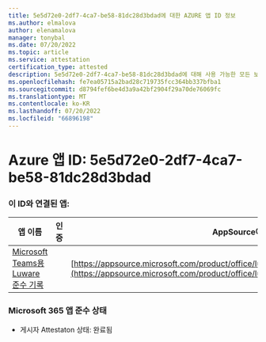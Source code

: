 ```yaml
---
title: 5e5d72e0-2df7-4ca7-be58-81dc28d3bdad에 대한 AZURE 앱 ID 정보
ms.author: elmalova
author: elenamalova
manager: tonybal
ms.date: 07/20/2022
ms.topic: article
ms.service: attestation
certification_type: attested
description: 5e5d72e0-2df7-4ca7-be58-81dc28d3bdad에 대해 사용 가능한 모든 보안 및 규정 준수 정보입니다.
ms.openlocfilehash: fe7ea05715a2bad28c719735fcc364bb337bfba1
ms.sourcegitcommit: d8794fef6be4d3a9a42bf2904f29a70de76069fc
ms.translationtype: MT
ms.contentlocale: ko-KR
ms.lasthandoff: 07/20/2022
ms.locfileid: "66896198"
---
```

# <a name="azure-app-id-5e5d72e0-2df7-4ca7-be58-81dc28d3bdad"></a>Azure 앱 ID: 5e5d72e0-2df7-4ca7-be58-81dc28d3bdad


### <a name="apps-associated-with-this-id"></a>이 ID와 연결된 앱:
| **앱 이름** | **인증** | **AppSource에서 보기** |
|--------------|---------------|-----------------------|
| [Microsoft Teams용 Luware 준수 기록](../forward/luwareagzurich.recording_azure_marketplace.md) |  | [https://appsource.microsoft.com/product/office/luwareagzurich.recording_azure_marketplace](https://appsource.microsoft.com/product/office/luwareagzurich.recording_azure_marketplace) |

### <a name="microsoft-365-app-compliance-status"></a>Microsoft 365 앱 준수 상태
- 게시자 Attestaton 상태: 완료됨
